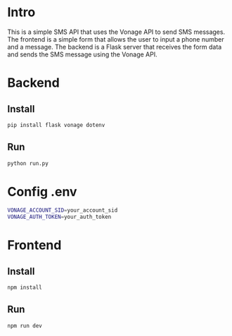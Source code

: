# Intro 

This is a simple SMS API that uses the Vonage API to send SMS messages. The frontend is a simple form that allows the user to input a phone number and a message. The backend is a Flask server that receives the form data and sends the SMS message using the Vonage API.

# Backend

## Install

```bash
pip install flask vonage dotenv 
```

## Run

```bash
python run.py
```

# Config .env

```bash
VONAGE_ACCOUNT_SID=your_account_sid
VONAGE_AUTH_TOKEN=your_auth_token
```

# Frontend

## Install

```bash
npm install
```

## Run

```bash
npm run dev
```
